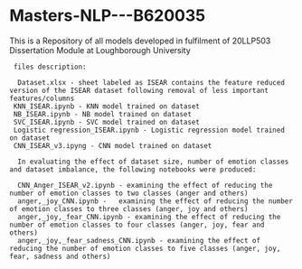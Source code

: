 # Masters-NLP---B620035
 This is a Repository of all models developed in fulfilment of 20LLP503 Dissertation Module at Loughborough University

 	 files description:  
    
  	  Dataset.xlsx - sheet labeled as ISEAR contains the feature reduced version of the ISEAR dataset following removal of less important features/columns
   	 KNN_ISEAR.ipynb - KNN model trained on dataset
     NB_ISEAR.ipynb - NB model trained on dataset
     SVC_ISEAR.ipynb - SVC model trained on dataset
     Logistic regression_ISEAR.ipynb - Logistic regression model trained on dataset 
     CNN_ISEAR_v3.ipyng - CNN model trained on dataset 
      
      In evaluating the effect of dataset size, number of emotion classes and dataset imbalance, the following notebooks were produced: 
      
      CNN_Anger_ISEAR_v2.ipynb - examining the effect of reducing the number of emotion classes to two classes (anger and others)
      anger,_joy_CNN.ipynb -   examining the effect of reducing the number of emotion classes to three classes (anger, joy and others)
      anger,_joy,_fear_CNN.ipynb - examining the effect of reducing the number of emotion classes to four classes (anger, joy, fear and others) 
      anger,_joy,_fear_sadness_CNN.ipynb - examining the effect of reducing the number of emotion classes to five classes (anger, joy, fear, sadness and others)
         
